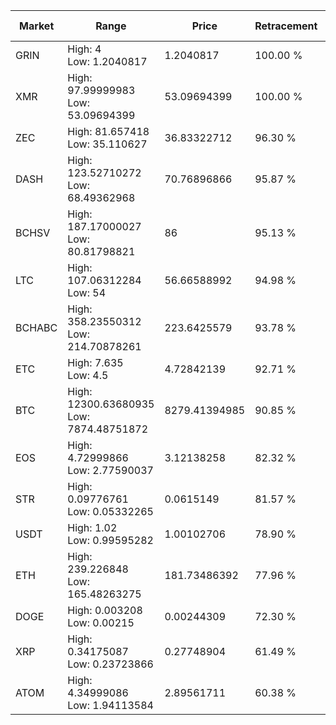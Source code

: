 | Market | Range | Price| Retracement | Doubles to 50% |
| --- | --- | --- | --- | --- |
| GRIN | High: 4<br />Low: 1.2040817 | 1.2040817 | 100.00 % | 2.16 |
| XMR | High: 97.99999983<br />Low: 53.09694399 | 53.09694399 | 100.00 % | 1.42 |
| ZEC | High: 81.657418<br />Low: 35.110627 | 36.83322712 | 96.30 % | 1.59 |
| DASH | High: 123.52710272<br />Low: 68.49362968 | 70.76896866 | 95.87 % | 1.36 |
| BCHSV | High: 187.17000027<br />Low: 80.81798821 | 86 | 95.13 % | 1.56 |
| LTC | High: 107.06312284<br />Low: 54 | 56.66588992 | 94.98 % | 1.42 |
| BCHABC | High: 358.23550312<br />Low: 214.70878261 | 223.6425579 | 93.78 % | 1.28 |
| ETC | High: 7.635<br />Low: 4.5 | 4.72842139 | 92.71 % | 1.28 |
| BTC | High: 12300.63680935<br />Low: 7874.48751872 | 8279.41394985 | 90.85 % | 1.22 |
| EOS | High: 4.72999866<br />Low: 2.77590037 | 3.12138258 | 82.32 % | 1.20 |
| STR | High: 0.09776761<br />Low: 0.05332265 | 0.0615149 | 81.57 % | 1.23 |
| USDT | High: 1.02<br />Low: 0.99595282 | 1.00102706 | 78.90 % | 1.01 |
| ETH | High: 239.226848<br />Low: 165.48263275 | 181.73486392 | 77.96 % | 1.11 |
| DOGE | High: 0.003208<br />Low: 0.00215 | 0.00244309 | 72.30 % | 1.10 |
| XRP | High: 0.34175087<br />Low: 0.23723866 | 0.27748904 | 61.49 % | 1.04 |
| ATOM | High: 4.34999086<br />Low: 1.94113584 | 2.89561711 | 60.38 % | 1.09 |
